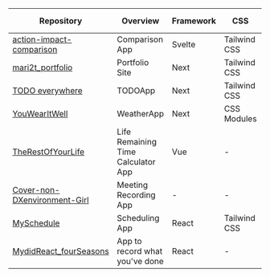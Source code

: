 | Repository                                                                             | Overview                           | Framework | CSS          | API                       | Creation Date |
| -------------------------------------------------------------------------------------- | ---------------------------------- | --------- | ------------ | ------------------------- | ------------- |
| [action-impact-comparison ](https://github.com/mari2t/action-impact-comparison)        | Comparison App                     | Svelte    | Tailwind CSS | \-                        | 2023/11/11    |
| [mari2t_portfolio](https://github.com/mari2t/mari2t_portfolio)                         | Portfolio Site                     | Next      | Tailwind CSS | \-                        | 2023/8/14     |
| [TODO everywhere](https://github.com/mari2t/todo-everywhere)                           | TODOApp                            | Next      | Tailwind CSS | OpenWether,Maps Embed API | 2023/7/9      |
| [YouWearItWell](https://github.com/mari2t/YouWearItWell)                               | WeatherApp                         | Next      | CSS Modules  | OpenWetherAPI             | 2023/5/31     |
| [TheRestOfYourLife](https://github.com/mari2t/TheRestOfYourLife)                       | Life Remaining Time Calculator App | Vue       | \-           | \-                        | 2023/5/4      |
| [Cover-non-DXenvironment-Girl](https://github.com/mari2t/Cover-non-DXenvironment-Girl) | Meeting Recording App              | \-        | \-           | \-                        | 2023/3/11     |
| [MySchedule](https://github.com/mari2t/MySchedule)                                     | Scheduling App                     | React     | Tailwind CSS | \-                        | 2023/1/29     |
| [MydidReact_fourSeasons](https://github.com/mari2t/MydidReact_fourSeasons)             | App to record what you've done     | React     | \-           | \-                        | 2023/1/3      |
